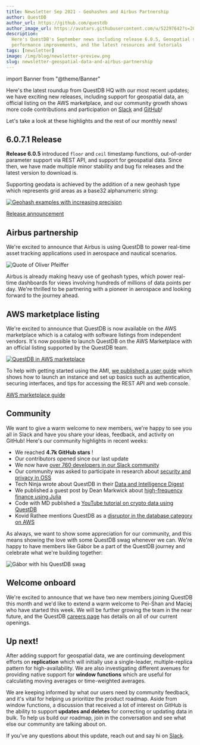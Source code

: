```yaml
---
title: Newsletter Sep 2021 - Geohashes and Airbus Partnership
author: QuestDB
author_url: https://github.com/questdb
author_image_url: https://avatars.githubusercontent.com/u/52297642?s=200&v=4
description:
  Here's QuestDB's September news including release 6.0.5, Geospatial support,
  performance improvements, and the latest resources and tutorials
tags: [newsletter]
image: /img/blog/newsletter-preview.png
slug: newsletter-geospatial-data-and-airbus-partnership
---
```


import Banner from "@theme/Banner"

<Banner
  alt="Image of QuestDB logo"
  src="/img/blog/newsletter.png"
  width={692}
  height={200}
/>

Here's the latest roundup from QuestDB HQ with our most recent updates; we have
exciting new releases, including support for geospatial data, an official
listing on the AWS marketplace, and our community growth shows more code
contributions and participation on [Slack](http://slack.questdb.io) and
[GitHub](https://github.com/questdb)!

Let's take a look at these highlights and the rest of our monthly news!

## 6.0.7.1 Release

**Release 6.0.5** introduced `floor` and `ceil` timestamp functions,
out-of-order parameter support via REST API, and support for geospatial data.
Since then, we have made multiple minor stability and bug fix releases and the
latest version to download is.

Supporting geodata is achieved by the addition of a new geohash type which
represents grid areas as a base32 alphanumeric string:

[![Geohash examples with increasing precision](/img/blog/2021-09-29/geohashes.png)](/docs/concept/geohashes/)

[Release announcement](/blog/2021/09/13/release-6-0-5-geospatial-data/)

## Airbus partnership

We're excited to announce that Airbus is using QuestDB to power real-time asset
tracking applications used in aerospace and nautical scenarios.

![Quote of Oliver Pfeiffer](/img/blog/2021-09-29/airbus-partnership.png)

Airbus is already making heavy use of geohash types, which power real-time
dashboards for views involving hundreds of millions of data points per day.
We're thrilled to be partnering with a pioneer in aerospace and looking forward
to the journey ahead.

## AWS marketplace listing

We're excited to announce that QuestDB is now available on the AWS marketplace
which is a catalog with software listings from independent vendors. It's now
possible to launch QuestDB on the AWS Marketplace with an official listing
supported by the QuestDB team.

[![QuestDB in AWS marketplace](/img/blog/2021-09-29/aws-marketplace.png)](https://aws.amazon.com/marketplace/pp/prodview-cddeafdirexw6)

To help with getting started using the AMI,
[we published a user guide](/docs/deployment/aws-official-ami/) which shows how
to launch an instance and set up basics such as authentication, securing
interfaces, and tips for accessing the REST API and web console.

[AWS marketplace guide](/blog/2021/09/13/release-6-0-5-geospatial-data/)

## Community

We want to give a warm welcome to new members, we're happy to see you all in
Slack and have you share your ideas, feedback, and activity on GitHub! Here's
our community highlights in recent weeks:

- We reached **4.7k GitHub stars** !
- Our contributors opened since our last update
- We now have
  [over 760 developers in our Slack community](http://slack.questdb.io)
- Our community was asked to participate in research about
  [security and privacy in OSS](https://research.teamusec.de/2021-interviews-oss/)
- Tech Ninja wrote about QuestDB in their
  [Data and Intelligence Digest](https://medium.com/technexthere/data-and-intelligence-digest-7th-sept-2021-702dbf4c3b4c)
- We published a guest post by Dean Markwick about
  [high-frequency finance using Julia](/blog/2021/09/17/high-frequency-finance-julia-lang/)
- Code with MD published a
  [YouTube tutorial on crypto data using QuestDB](https://www.youtube.com/watch?v=JLHxT8I4Thw)
- Kovid Rathee mentions QuestDB as a
  [disruptor in the database category on AWS](https://aws.plainenglish.io/specialty-databases-in-aws-qldb-timestream-neptune-and-keyspaces-757ef79e0966)

As always, we want to show some appreciation for our community, and this means
showing the love with some QuestDB swag whenever we can. We're happy to have
members like Gábor be a part of the QuestDB journey and celebrate what we're
building together:

![Gábor with his QuestDB swag](/img/blog/2021-09-29/gabor-swag.png)

## Welcome onboard

We're excited to announce that we have two new members joining QuestDB this
month and we'd like to extend a warm welcome to Pei-Shan and Maciej who have
started this week. We will be further growing the team in the near future, and
the QuestDB [careers page](/careers/) has details on all of our current
openings.

## Up next!

After adding support for geospatial data, we are continuing development efforts
on **replication** which will initially use a single-leader, multiple-replica
pattern for high-availability. We are also investigating different avenues for
providing native support for **window functions** which are useful for
calculating moving averages or time-weighted averages.

We are keeping informed by what our users need by community feedback, and it's
vital for helping us prioritize the product roadmap. Aside from window
functions, a discussion that received a lot of interest on GitHub is the ability
to support **updates and deletes** for correcting or updating data in bulk. To
help us build our roadmap, join in the conversation and see what else our
community are talking about on.

If you've any questions about this update, reach out and say hi on
[Slack](http://slack.questdb.io).
